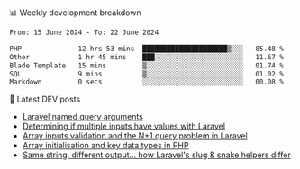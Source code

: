 📊 Weekly development breakdown
<!--START_SECTION:waka-->

```txt
From: 15 June 2024 - To: 22 June 2024

PHP              12 hrs 53 mins  █████████████████████▒░░░   85.48 %
Other            1 hr 45 mins    ███░░░░░░░░░░░░░░░░░░░░░░   11.67 %
Blade Template   15 mins         ▒░░░░░░░░░░░░░░░░░░░░░░░░   01.74 %
SQL              9 mins          ▒░░░░░░░░░░░░░░░░░░░░░░░░   01.02 %
Markdown         0 secs          ░░░░░░░░░░░░░░░░░░░░░░░░░   00.08 %
```

<!--END_SECTION:waka-->

📕 Latest DEV posts
<!-- BLOG-POST-LIST:START -->
- [Laravel named query arguments](https://dev.to/michaelvickersuk/laravel-named-query-arguments-28kd)
- [Determining if multiple inputs have values with Laravel](https://dev.to/michaelvickersuk/determining-if-multiple-inputs-have-values-with-laravel-km6)
- [Array inputs validation and the N+1 query problem in Laravel](https://dev.to/michaelvickersuk/array-inputs-validation-and-the-n1-query-problem-in-laravel-2agb)
- [Array initialisation and key data types in PHP](https://dev.to/michaelvickersuk/array-initialisation-and-key-data-types-in-php-1e5b)
- [Same string, different output... how Laravel&#39;s slug &amp; snake helpers differ](https://dev.to/michaelvickersuk/same-string-different-output-how-laravels-slug-snake-helpers-differ-1ccj)
<!-- BLOG-POST-LIST:END -->
